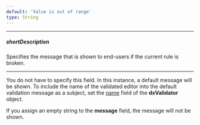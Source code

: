 ```yaml
---
default: 'Value is out of range'
type: String
---
```

---
##### shortDescription
Specifies the message that is shown to end-users if the current rule is broken.

---
You do not have to specify this field. In this instance, a default message will be shown. To include the name of the validated editor into the default validation message as a subject, set the [name](/api-reference/10%20UI%20Widgets/dxValidator/1%20Configuration/name.md '/Documentation/ApiReference/UI_Widgets/dxValidator/Configuration/#name') field of the **dxValidator** object.

If you assign an empty string to the **message** field, the message will not be shown.